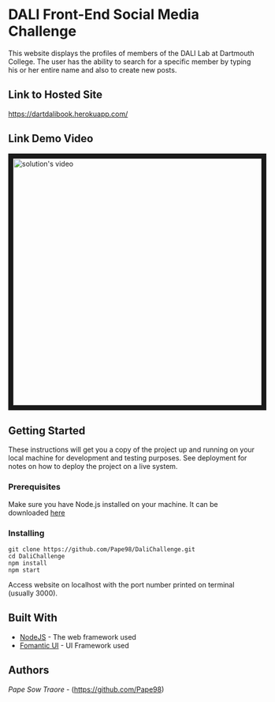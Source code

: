 # DALI Front-End Social Media Challenge

This website displays the profiles of members of the DALI Lab at Dartmouth College. The user has the ability to search for a specific member by typing his or her entire name and also to create new posts. 

## Link to Hosted Site

https://dartdalibook.herokuapp.com/

## Link Demo Video

<a href="http://www.youtube.com/watch?feature=player_embedded&v=dUugHVACukY
" target="_blank"><img src="http://img.youtube.com/vi/dUugHVACukY/0.jpg" 
alt="solution's video" border="10" width="700" height="500" /></a>

## Getting Started

These instructions will get you a copy of the project up and running on your local machine for development and testing purposes. See deployment for notes on how to deploy the project on a live system.

### Prerequisites

Make sure you have Node.js installed on your machine. It can be downloaded [here]( https://nodejs.org/en/download/)

### Installing
```
git clone https://github.com/Pape98/DaliChallenge.git
cd DaliChallenge
npm install
npm start
```

Access website on localhost with the port number printed on terminal (usually 3000).

## Built With

* [NodeJS](https://nodejs.org/en/) - The web framework used
* [Fomantic UI](https://fomantic-ui.com/) - UI Framework used

## Authors

 *Pape Sow Traore* - (https://github.com/Pape98)
